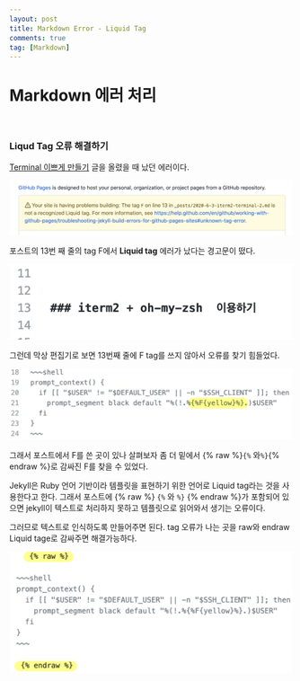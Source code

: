 ```yaml
---
layout: post
title: Markdown Error - Liquid Tag
comments: true
tag: [Markdown]
---
```




# Markdown 에러 처리


​    
### Liqud Tag 오류 해결하기



  [Terminal 이쁘게 만들기](https://hease02.github.io/2020-05-31-iterm2-terminal/) 글을 올렸을 때 났던 에러이다.

![markdown_에러](../assets/img/markdown_error.png)

 포스트의 13번 째 줄의 tag F에서 **Liquid tag** 에러가 났다는 경고문이 떴다. 

![markdown_error2](../assets/img/markdown_error_2.png)

그런데 막상 편집기로 보면 13번째 줄에 F tag를 쓰지 않아서 오류를 찾기 힘들었다. 

![markdown_error3](../assets/img/markdown_error3.png)

 그래서 포스트에서 F를 쓴 곳이 있나 살펴보자 좀 더 밑에서 {% raw %}`{%` 와`%}`{% endraw %}로 감싸진 F를 찾을 수 있었다. 

  Jekyll은 Ruby 언어 기반이라 템플릿을 표현하기 위한 언어로 Liquid tag라는 것을 사용한다고 한다. 그래서 포스트에 {% raw %} `{%` 와  `%}` {% endraw %}가 포함되어 있으면 jekyll이 텍스트로 처리하지 못하고 템플릿으로 읽어와서 생기는 오류이다.

 그러므로 텍스트로 인식하도록 만들어주면 된다. tag 오류가 나는 곳을 raw와 endraw Liquid tage로 감싸주면 해결가능하다. 

![markdown_error3](../assets/img/markdown_error4.png)

